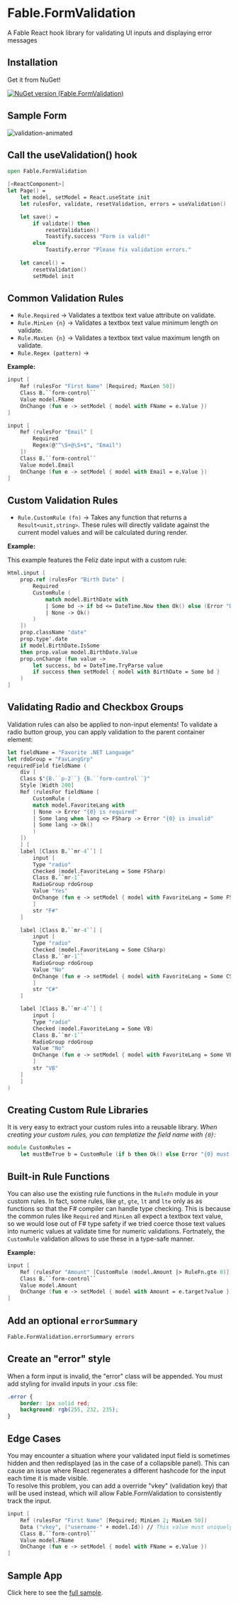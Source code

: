 # Fable.FormValidation
A Fable React hook library for validating UI inputs and displaying error messages

## Installation
Get it from NuGet!

[![NuGet version (Fable.FormValidation)](https://img.shields.io/nuget/v/Fable.FormValidation.svg?style=flat-square)](https://www.nuget.org/packages/Fable.FormValidation/)


## Sample Form

![validation-animated](https://user-images.githubusercontent.com/1030435/112941069-07166a80-90fc-11eb-9d24-abddaa3cd61e.gif)


## Call the useValidation() hook

``` fsharp
open Fable.FormValidation

[<ReactComponent>]
let Page() = 
    let model, setModel = React.useState init
    let rulesFor, validate, resetValidation, errors = useValidation() 

    let save() = 
        if validate() then 
            resetValidation()
            Toastify.success "Form is valid!"
        else 
            Toastify.error "Please fix validation errors."
        
    let cancel() = 
        resetValidation()
        setModel init


```

## Common Validation Rules
* `Rule.Required` -> Validates a textbox text value attribute on validate.
* `Rule.MinLen {n}` -> Validates a textbox text value minimum length on validate.
* `Rule.MaxLen {n}` -> Validates a textbox text value maximum length on validate.
* `Rule.Regex (pattern)` -> 

**Example:**

``` fsharp
input [
    Ref (rulesFor "First Name" [Required; MaxLen 50])
    Class B.``form-control``
    Value model.FName
    OnChange (fun e -> setModel { model with FName = e.Value })
]
```

``` fsharp
input [
    Ref (rulesFor "Email" [ 
        Required 
        Regex(@"^\S+@\S+$", "Email")
    ])
    Class B.``form-control``
    Value model.Email
    OnChange (fun e -> setModel { model with Email = e.Value })
]
```

## Custom Validation Rules
* `Rule.CustomRule (fn)` -> Takes any function that returns a `Result<unit,string>`. These rules will directly validate against the current model values and will be calculated during render.

**Example:**

This example features the Feliz date input with a custom rule:
``` fsharp 
Html.input [
    prop.ref (rulesFor "Birth Date" [
        Required
        CustomRule (
            match model.BirthDate with
            | Some bd -> if bd <= DateTime.Now then Ok() else (Error "Birth Date cannot be a future date")
            | None -> Ok()
        )
    ])
    prop.className "date"
    prop.type'.date
    if model.BirthDate.IsSome
    then prop.value model.BirthDate.Value
    prop.onChange (fun value ->
        let success, bd = DateTime.TryParse value
        if success then setModel { model with BirthDate = Some bd }
    )
]
```

## Validating Radio and Checkbox Groups
Validation rules can also be applied to non-input elements!
To validate a radio button group, you can apply validation to the parent container element:

``` fsharp
let fieldName = "Favorite .NET Language"
let rdoGroup = "FavLangGrp"
requiredField fieldName (
    div [
	Class $"{B.``p-2``} {B.``form-control``}"
	Style [Width 200]
	Ref (rulesFor fieldName [
	    CustomRule (
		match model.FavoriteLang with
		| None -> Error "{0} is required"
		| Some lang when lang <> FSharp -> Error "{0} is invalid"
		| Some lang -> Ok()
	    )
	])
    ] [
	label [Class B.``mr-4``] [
	    input [
		Type "radio"
		Checked (model.FavoriteLang = Some FSharp)
		Class B.``mr-1``
		RadioGroup rdoGroup
		Value "Yes"
		OnChange (fun e -> setModel { model with FavoriteLang = Some FSharp })
	    ]
	    str "F#"
	]

	label [Class B.``mr-4``] [
	    input [
		Type "radio"
		Checked (model.FavoriteLang = Some CSharp)
		Class B.``mr-1``
		RadioGroup rdoGroup
		Value "No"
		OnChange (fun e -> setModel { model with FavoriteLang = Some CSharp })
	    ]
	    str "C#"
	]

	label [Class B.``mr-4``] [
	    input [
		Type "radio"
		Checked (model.FavoriteLang = Some VB)
		Class B.``mr-1``
		RadioGroup rdoGroup
		Value "No"
		OnChange (fun e -> setModel { model with FavoriteLang = Some VB })
	    ]
	    str "VB"
	]
    ]
)
```

## Creating Custom Rule Libraries
It is very easy to extract your custom rules into a reusable library.
*When creating your custom rules, you can templatize the field name with `{0}`:*

``` fsharp
module CustomRules = 
    let mustBeTrue b = CustomRule (if b then Ok() else Error "{0} must be true")

```

## Built-in Rule Functions
You can also use the existing rule functions in the `RuleFn` module in your custom rules.
In fact, some rules, like `gt`, `gte`, `lt` and `lte` only as as functions so that the F# compiler can handle type checking. 
This is because the common rules like `Required` and `MinLen` all expect a textbox text value, so we would lose out of F# type safety if we tried coerce those text values into numeric values at validate time for numeric validations. 
Fortnately, the `CustomRule` validation allows to use these in a type-safe manner.

**Example:**

``` fsharp
input [
    Ref (rulesFor "Amount" [CustomRule (model.Amount |> RuleFn.gte 0)])
    Class B.``form-control``
    Value model.Amount
    OnChange (fun e -> setModel { model with Amount = e.target?value })
]
```

## Add an optional `errorSummary`

``` fsharp
Fable.FormValidation.errorSummary errors
```

## Create an "error" style
When a form input is invalid, the "error" class will be appended. 
You must add styling for invalid inputs in your .css file:
``` css
.error {
    border: 1px solid red;
    background: rgb(255, 232, 235);
}
```

## Edge Cases
You may encounter a situation where your validated input field is sometimes hidden and then redisplayed (as in the case of a collapsible panel).
This can cause an issue where React regenerates a different hashcode for the input each time it is made visible.  
To resolve this problem, you can add a override "vkey" (validation key) that will be used instead, which will allow Fable.FormValidation to consistently track the input.

``` fsharp
input [
    Ref (rulesFor "First Name" [Required; MinLen 2; MaxLen 50])
    Data ("vkey", ("username-" + model.Id)) // This value must uniquely identify this field
    Class B.``form-control``
    Value model.FName
    OnChange (fun e -> setModel { model with FName = e.Value })
]
```

## Sample App
Click here to see the [full sample](https://github.com/JordanMarr/Fable.FormValidation/blob/main/src/SampleUI/src/UserForm.fs).
